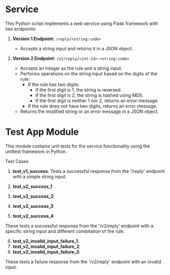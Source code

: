 # Service 

This Python script implements a web service using Flask framework with two endpoints:

1. **Version 1 Endpoint:** `/reply/<string:code>`
   - Accepts a string input and returns it in a JSON object.
   
2. **Version 2 Endpoint:** `/v2/reply/<int:id>-<string:code>`
   - Accepts an integer as the rule and a string input.
   - Performs operations on the string input based on the digits of the rule:
     - If the rule has two digits:
       - If the first digit is 1, the string is reversed.
       - If the first digit is 2, the string is hashed using MD5.
       - If the first digit is neither 1 nor 2, returns an error message.
     - If the rule does not have two digits, returns an error message.
   - Returns the modified string or an error message in a JSON object.


# Test App Module 

This module contains unit tests for the service functionality using the unittest framework in Python.

Test Cases

1. **test_v1_success**: Tests a successful response from the '/reply' endpoint with a simple string input.

2. **test_v2_success_1**
3. **test_v2_success_2**
4. **test_v2_success_3**
5. **test_v2_success_4**

These tests a successful response from the '/v2/reply' endpoint with a specific string input and different combitation of the rule.

6. **test_v2_invalid_input_failure_1**: 
7. **test_v2_invalid_input_failure_2**: 
8. **test_v2_invalid_input_failure_3**:

These tests a failure response from the '/v2/reply' endpoint with an invalid input.








